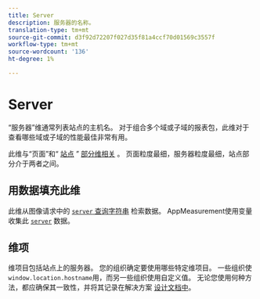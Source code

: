 ```yaml
---
title: Server
description: 服务器的名称。
translation-type: tm+mt
source-git-commit: d3f92d72207f027d35f81a4ccf70d01569c3557f
workflow-type: tm+mt
source-wordcount: '136'
ht-degree: 1%

---
```



# Server

“服务器”维通常列表站点的主机名。 对于组合多个域或子域的报表包，此维对于查看哪些域或子域的性能最佳非常有用。

此维与“页面”和“ [站点](page.md) ” [部分维相关](site-section.md) 。 页面粒度最细，服务器粒度最细，站点部分介于两者之间。

## 用数据填充此维

此维从图像请求中的 [`server` 查询字符串](/help/implement/validate/query-parameters.md) 检索数据。 AppMeasurement使用变量收集此 [`server`](/help/implement/vars/page-vars/server.md) 数据。

## 维项

维项目包括站点上的服务器。 您的组织确定要使用哪些特定维项目。 一些组织使 `window.location.hostname`用，而另一些组织使用自定义值。 无论您使用何种方法，都应确保其一致性，并将其记录在解决方案 [设计文档中](/help/implement/prepare/solution-design.md)。
